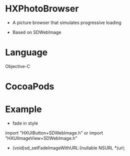 # HXPhotoBrowser

* A picture browser that simulates progressive loading

* Based on SDWebImage

# Language

Objective-C

# CocoaPods



# Example

* fade in style

import "HXUIButton+SDWebImage.h" or import "HXUIImageView+SDWebImage.h"

- (void)sd_setFadeImageWithURL:(nullable NSURL *)url;




